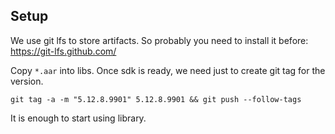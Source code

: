 ## Setup

We use git lfs to store artifacts. So probably you need to install it before: https://git-lfs.github.com/

Copy `*.aar` into libs.
Once sdk is ready, we need just to create git tag for the version.
```
git tag -a -m "5.12.8.9901" 5.12.8.9901 && git push --follow-tags
```
It is enough to start using library.